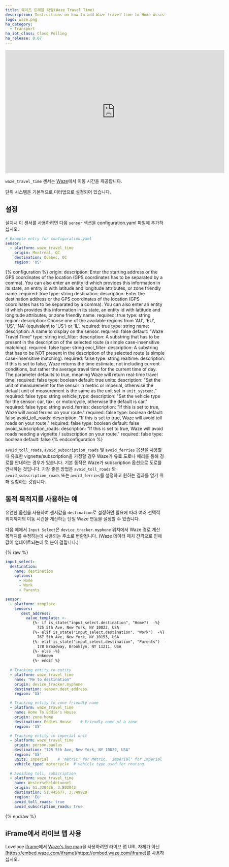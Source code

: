```yaml
---
title: 웨이즈 트레블 타임(Waze Travel Time)
description: Instructions on how to add Waze travel time to Home Assistant.
logo: waze.png
ha_category:
  - Transport
ha_iot_class: Cloud Polling
ha_release: 0.67
---
```


<div class='videoWrapper'>
<iframe width="690" height="388" src="https://www.youtube.com/embed/DdMmEbKp4_o" frameborder="0" allow="accelerometer; autoplay; encrypted-media; gyroscope; picture-in-picture" allowfullscreen></iframe>
</div>

`waze_travel_time` 센서는 [Waze](https://www.waze.com/)에서 이동 시간을 제공합니다.

단위 시스템은 기본적으로 미터법으로 설정되어 있습니다.

## 설정

설치시 이 센서를 사용하려면 다음 `sensor` 섹션을 configuration.yaml 파일에 추가하십시오.

```yaml
# Example entry for configuration.yaml
sensor:
  - platform: waze_travel_time
    origin: Montréal, QC
    destination: Québec, QC
    region: 'US'
```

{% configuration %}
origin:
  description: Enter the starting address or the GPS coordinates of the location (GPS coordinates has to be separated by a comma). You can also enter an entity id which provides this information in its state, an entity id with latitude and longitude attributes, or zone friendly name.
  required: true
  type: string
destination:
  description: Enter the destination address or the GPS coordinates of the location (GPS coordinates has to be separated by a comma). You can also enter an entity id which provides this information in its state, an entity id with latitude and longitude attributes, or zone friendly name.
  required: true
  type: string
region:
  description: Choose one of the available regions from 'AU', 'EU', 'US', 'NA' (equivalent to 'US') or 'IL'.
  required: true
  type: string
name:
  description: A name to display on the sensor.
  required: false
  default: "Waze Travel Time"
  type: string
incl_filter:
  description: A substring that has to be present in the description of the selected route (a simple case-insensitive matching).
  required: false
  type: string
excl_filter:
  description: A substring that has to be NOT present in the description of the selected route (a simple case-insensitive matching).
  required: false
  type: string
realtime:
  description: If this is set to false, Waze returns the time estimate, not including current conditions, but rather the average travel time for the current time of day. The parameter defaults to true, meaning Waze will return real-time travel time.
  required: false
  type: boolean
  default: true
units:
  description: "Set the unit of measurement for the sensor in metric or imperial, otherwise the default unit of measurement is the same as the unit set in `unit_system:`."
  required: false
  type: string
vehicle_type:
  description: "Set the vehicle type for the sensor: car, taxi, or motorcycle, otherwise the default is car."
  required: false
  type: string
avoid_ferries:
  description: "If this is set to true, Waze will avoid ferries on your route."
  required: false
  type: boolean
  default: false
avoid_toll_roads:
  description: "If this is set to true, Waze will avoid toll roads on your route."
  required: false
  type: boolean
  default: false
avoid_subscription_roads:
  description: "If this is set to true, Waze will avoid roads needing a vignette / subscription on your route."
  required: false
  type: boolean
  default: false
{% endconfiguration %}

`avoid_toll_roads`, `avoid_subscription_roads` 및 `avoid_ferries` 옵션을 사용할 때 유효한 vignette/subscription을 가정할 경우 Waze가 유료 도로나 페리를 통해 경로를 안내하는 경우가 있습니다. 기본 동작은 Waze가 subscription 옵션으로 도로를 안내하는 것입니다. 가장 좋은 방법은 `avoid_toll_roads` 와 `avoid_subscription_roads` 또는 `avoid_ferries`를 설정하고 원하는 결과를 얻기 위해 실험하는 것입니다.

## 동적 목적지를 사용하는 예

유연한 옵션을 사용하여 센서값을 `destination`로 설정하면 필요에 따라 여러 선택적 위치까지의 이동 시간을 계산하는 단일 Waze 연동을 설정할 수 있습니다.

다음 예에서 `Input Select`은 `device_tracker.myphone` 위치에서 Waze 경로 계산 목적지를 수정하는데 사용되는 주소로 변환됩니다. (Waze 데이터 페치 간격으로 인해 값이 업데이트되는데 몇 분이 걸립니다.)

{% raw %}
```yaml
input_select:
  destination:
    name: destination
    options:
      - Home
      - Work
      - Parents

sensor:
  - platform: template
    sensors:
       dest_address:
         value_template: >-
            {%- if is_state("input_select.destination", "Home")  -%}
              725 5th Ave, New York, NY 10022, USA
            {%- elif is_state("input_select.destination", "Work")  -%}
              767 5th Ave, New York, NY 10153, USA
            {%- elif is_state("input_select.destination", "Parents")  -%}
              178 Broadway, Brooklyn, NY 11211, USA
            {%- else -%}
              Unknown
            {%- endif %}
    
  # Tracking entity to entity
  - platform: waze_travel_time
    name: "Me to destination"
    origin: device_tracker.myphone
    destination: sensor.dest_address
    region: 'US'

  # Tracking entity to zone friendly name
  - platform: waze_travel_time
    name: Home To Eddie's House
    origin: zone.home
    destination: Eddies House    # Friendly name of a zone
    region: 'US'

  # Tracking entity in imperial unit
  - platform: waze_travel_time
    origin: person.paulus
    destination: "725 5th Ave, New York, NY 10022, USA"
    region: 'US'
    units: imperial    # 'metric' for Metric, 'imperial' for Imperial
    vehicle_type: motorcycle  # vehicle type used for routing
  
  # Avoiding toll, subscription
  - platform: waze_travel_time
    name: Westerscheldetunnel
    origin: 51.330436, 3.802043
    destination: 51.445677, 3.749929
    region: 'EU'
    avoid_toll_roads: true
    avoid_subscription_roads: true  
```
{% endraw %}

## iFrame에서 라이브 맵 사용

Lovelace [iframe](/lovelace/iframe/)에서 [Waze's live map](https://developers.google.com/waze/iframe/)을 사용하려면 라이브 맵 URL 자체가 아닌 [https://embed.waze.com/iframe](https://embed.waze.com/iframe)를 사용하십시오.